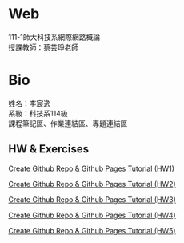 # Web
111-1師大科技系網際網路概論  
授課教師：蔡芸琤老師

# Bio
姓名：李宸逸  
系級：科技系114級  
課程筆記區、作業連結區、專題連結區  


## HW & Exercises    
[Create Github Repo & Github Pages Tutorial (HW1)](https://youtu.be/UdT5CSLNrEg)

[Create Github Repo & Github Pages Tutorial (HW2)](https://youtu.be/DLpWUXMMPbY)

[Create Github Repo & Github Pages Tutorial (HW3)](https://youtu.be/7PXUy2Yb6l4)

[Create Github Repo & Github Pages Tutorial (HW4)](https://youtu.be/E1TmRdpukX8)

[Create Github Repo & Github Pages Tutorial (HW5)](https://youtu.be/8luYkro90Ms)
